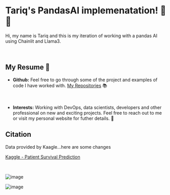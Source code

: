 # Tariq's PandasAI implemenatation! 🚀🤖

Hi, my name is Tariq and this is my iteration of working with a pandas AI using Chainlit and Llama3.

<br/>

## My Resume 🔗

- **Github:** Feel free to go through some of the project and examples of code I have worked with. [My Repositories](https://github.com/subzero11) 📚

<br/>

- **Interests:** Working with DevOps, data scientists, developers and other professional on new and exciting projects.  Feel free to reach out to me or visit my personal website for futher details.  💬


## Citation

Data provided by Kaagle...here are some changes

[Kaggle - Patient Survival Prediction](https://www.kaggle.com/datasets/mitishaagarwal/patient)

<br/>

![image](https://github.com/subzero11/Pandas_AI/assets/16353348/c14dfee9-30d4-494a-8a26-74425ef19e70)

![image](https://github.com/subzero11/Pandas_AI/assets/16353348/ab5b0bbd-9fd0-4359-9811-2494ff202afd)


